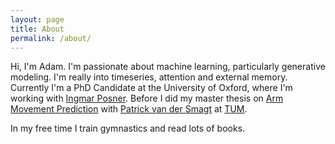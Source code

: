 ```yaml
---
layout: page
title: About
permalink: /about/
---
```


Hi, I'm Adam. I'm passionate about machine learning, particularly generative modeling. I'm really into timeseries, attention and external memory. Currently I'm a PhD Candidate at the University of Oxford, where I'm working with [Ingmar Posner](http://ori.ox.ac.uk/mrg_people/ingmar-posner/). Before I did my master thesis on [Arm Movement Prediction](http://brml.org/positions/master-thesis-arm-movement-prediction/) with [Patrick van der Smagt](http://brml.org/people/smagt/) at [TUM](http://www.tum.de/en).

In my free time I train gymnastics and read lots of books.

